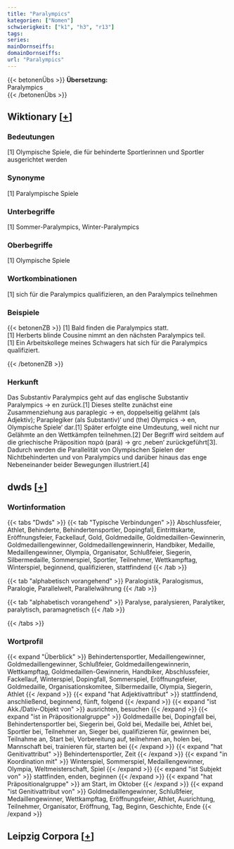 ```yaml
---
title: "Paralympics"
kategorien: ["Nomen"]
schwierigkeit: ["k1", "h3", "r13"]
tags:
series:
mainDornseiffs:
domainDornseiffs:
url: "Paralympics"
---
```


{{< betonenÜbs >}}
**Übersetzung:**  
Paralympics  
{{< /betonenÜbs >}}

## Wiktionary [[+](https://de.wiktionary.org/wiki/Paralympics)]

### Bedeutungen
[1] Olympische Spiele, die für behinderte Sportlerinnen und Sportler ausgerichtet werden  

### Synonyme
[1] Paralympische Spiele  

### Unterbegriffe
[1] Sommer-Paralympics, Winter-Paralympics  

### Oberbegriffe
[1] Olympische Spiele  

### Wortkombinationen
[1] sich für die Paralympics qualifizieren, an den Paralympics teilnehmen  

### Beispiele
{{< betonenZB >}}
[1] Bald finden die Paralympics statt.  
[1] Herberts blinde Cousine nimmt an den nächsten Paralympics teil.  
[1] Ein Arbeitskollege meines Schwagers hat sich für die Paralympics qualifiziert.  

{{< /betonenZB >}}
### Herkunft
Das Substantiv Paralympics geht auf das englische Substantiv Paralympics → en zurück.[1] Dieses stellte zunächst eine Zusammenziehung aus paraplegic → en‚ doppelseitig gelähmt (als Adjektiv); Paraplegiker (als Substantiv)‘ und (the) Olympics → en‚ Olympische Spiele‘ dar.[1] Später erfolgte eine Umdeutung, weil nicht nur Gelähmte an den Wettkämpfen teilnehmen.[2] Der Begriff wird seitdem auf die griechische Präposition παρά (pará) → grc ‚neben‘ zurückgeführt[3]. Dadurch werden die Parallelität von Olympischen Spielen der Nichtbehinderten und von Paralympics und darüber hinaus das enge Nebeneinander beider Bewegungen illustriert.[4]  



## dwds [[+](https://www.dwds.de/wb/Paralympics)]

### Wortinformation
{{< tabs "Dwds" >}}
{{< tab "Typische Verbindungen" >}}
Abschlussfeier, Athlet, Behinderte, Behindertensportler, Dopingfall, Eintrittskarte, Eröffnungsfeier, Fackellauf, Gold, Goldmedaille, Goldmedaillen-Gewinnerin, Goldmedaillengewinner, Goldmedaillengewinnerin, Handbiker, Medaille, Medaillengewinner, Olympia, Organisator, Schlußfeier, Siegerin, Silbermedaille, Sommerspiel, Sportler, Teilnehmer, Wettkampftag, Winterspiel, beginnend, qualifizieren, stattfindend
{{< /tab >}}

{{< tab "alphabetisch vorangehend" >}}
Paralogistik, Paralogismus, Paralogie, Parallelwelt, Parallelwährung
{{< /tab >}}

{{< tab "alphabetisch vorangehend" >}}
Paralyse, paralysieren, Paralytiker, paralytisch, paramagnetisch
{{< /tab >}}

{{< /tabs >}}

### Wortprofil
{{< expand "Überblick" >}} Behindertensportler, Medaillengewinner, Goldmedaillengewinner, Schlußfeier, Goldmedaillengewinnerin, Wettkampftag, Goldmedaillen-Gewinnerin, Handbiker, Abschlussfeier, Fackellauf, Winterspiel, Dopingfall, Sommerspiel, Eröffnungsfeier, Goldmedaille, Organisationskomitee, Silbermedaille, Olympia, Siegerin, Athlet {{< /expand >}}
{{< expand "hat Adjektivattribut" >}} stattfindend, anschließend, beginnend, fünft, folgend {{< /expand >}}
{{< expand "ist Akk./Dativ-Objekt von" >}} ausrichten, besuchen {{< /expand >}}
{{< expand "ist in Präpositionalgruppe" >}} Goldmedaille bei, Dopingfall bei, Behindertensportler bei, Siegerin bei, Gold bei, Medaille bei, Athlet bei, Sportler bei, Teilnehmer an, Sieger bei, qualifizieren für, gewinnen bei, Teilnahme an, Start bei, Vorbereitung auf, teilnehmen an, holen bei, Mannschaft bei, trainieren für, starten bei {{< /expand >}}
{{< expand "hat Genitivattribut" >}} Behindertensportler, Zeit {{< /expand >}}
{{< expand "in Koordination mit" >}} Winterspiel, Sommerspiel, Medaillengewinner, Olympia, Weltmeisterschaft, Spiel {{< /expand >}}
{{< expand "ist Subjekt von" >}} stattfinden, enden, beginnen {{< /expand >}}
{{< expand "hat Präpositionalgruppe" >}} am Start, im Oktober {{< /expand >}}
{{< expand "ist Genitivattribut von" >}} Goldmedaillengewinner, Schlußfeier, Medaillengewinner, Wettkampftag, Eröffnungsfeier, Athlet, Ausrichtung, Teilnehmer, Organisator, Eröffnung, Tag, Beginn, Geschichte, Ende {{< /expand >}}

## Leipzig Corpora [[+](https://corpora.uni-leipzig.de/en/res?word=Paralympics&corpusId=deu_newscrawl-public_2018)]

